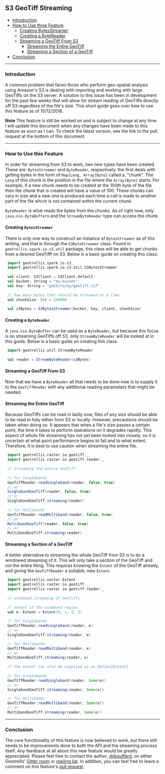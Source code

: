 ## S3 GeoTiff Streaming

- [Introduction](#introduction)
- [How to Use thise Feature](#how-to-use-this-feature)
  - [Creating BytesStreamer](#creating-streambytes)
  - [Creating a ByteReader](#creating-a-bytereader)
  - [Streaming a GeoTiff From S3](#streaming-a-geotiff-from-s3)
    - [Streaming the Entire GeoTiff](#streaming-the-entire-geotiff)
    - [Streaming a Section of a GeoTiff](#streaming-a-section-of-a-geotiff)
- [Conclusion](#conclusion)

- - -
### Introduction

A common problem that faces those who perform geo-spatial analysis using Amazon's S3 is dealing with importing and working with large GeoTiffs on the S3 server. A solution to this issue has been in development for the past few weeks that will allow for stream reading of GeoTiffs directly off S3 regardless of the file's size. This short guide goes over how to use this feature as of 10/12/2016.

**Note** This feature is still be worked on and is subject to change at any time. I will update this document when any changes have been made to this feature as soon as I can. To check the latest version, see the link to the pull request at the bottom of this document.
- - -
### How to Use this Feature

In order for streaming from S3 to work, two new types have been created. These are: `BytesStreamer` and `ByteReader`, respectively. the first deals with getting bytes in the form of `Map[Long, Array[Byte]` called a, "chunk". The `Long` of this chunk is the position in the file where the `Array[Byte]` starts. For example, if a new chunk needs to be created at the 100th byte of the file then the chunk that is created will have a value of 100. These chunks can vary in size and a new one is produced each time a call is made to another part of the file which is not contained within the current chunk.

`ByteReader` is what reads the bytes from the chunks. As of right now, only `java.nio.ByteBuffer`s and the `StreamByteReader` type can access the chunk.

#### Creating `BytesStreamer`
There is only one way to construct an instance of `BytesStreamer` as of this writing, and that is through the `S3ByteStreamer` class. Found in `geotrellis.spark.io.s3.util` package, this class will be able to get chunks from a desired GeoTifff on S3. Below is a basic guide on creating this class:

```scala
 import geotrellis.spark.io.s3._
 import geotrellis.spark.io.s3.util.S3BytesStreamer
 
 val client: S3Client = S3Client.default
 val bucket: String = "my-bucket"
 val key: String = "path/to/my/geotiff.tif"
 
 // how many bytes that should be streamed at a time
 val chunkSize: Int = 256000
 
 val s3Bytes = S3BytesStreamer(bucket, key, client, chunkSize)
```

#### Creating a `ByteReader`
A `java.nio.ByteBuffer` can be used as a `ByteReader`, but because this focus is on streaming GeoTiffs off S3, only `StreamByteReader` will be looked at in this guide. Below is a basic guide on creating this class:

```scala
 import geotrellis.util.StreamByteReader
 
 val reader = StreamByteReader(s3Bytes)
```

#### Streaming a GeoTiff From S3
Now that we have a `ByteReader` all that needs to be done now is to supply it to the `GeoTiffReader` with any additional reading parameters that might be needed.

#### Streaming the Entire GeoTiff
Because GeoTiffs can be read in lazily now, files of any size should be able to be read in fully either from S3 or locally. However, precautions should be taken when doing so. It appears that when a file's size passes a certain point, the time it takes to perform operations on it degrades rapidly. This aspect of whole file streaming has not yet been looked into closely, so it is uncertain at what point performance begins to fall and to what extent. Therefore, it is best to use caution when streaming the entire file.

```scala
 import geotrellis.raster.io.geotiff._
 import geotrellis.raster.io.geotiff.reader._
 
 // streaming the entire GeoTiff
 
 // for Singlebands
 GeoTiffReader.readSingleband(reader, false, true)
 // or
 SinglebandGeoTiff(reader, false, true)
 // or
 SinglebandGeoTiff.streaming(reader)
 
 // for Multibands
 GeoTiffReader.readMultiband(reader, false, true)
 // or
 MultibandGeoTiff(reader, false, true)
 // or
 MultibandGeoTiff.streaming(reader)
```

#### Streaming a Section of a GeoTiff
A better alternative to streaming the whole GeoTiff from S3 is to do a windowed streaming of it. This will only take a section of the GeoTiff and not the entire thing. This requires knowing the `Extent` of the GeoTiff already, and giving the `GeoTiffReader` a suitable, new `Extent`.

```scala
 import geotrellis.vector.Extent
 import geotrellis.raster.io.geotiff._
 import geotrellis.raster.io.geotiff.reader._
 
 // windowed streaming of GeoTiffs
 
 // extent of the windowed region
 val e: Extent = Extent(0, 1, 2, 3)
 
 // for Singlebands
 GeoTiffReader.readSingleband(reader, e)
 // or
 SinglebandGeoTiff.streaming(reader, e)

 // for Multibands
 GeoTiffReader.readMultiband(reader, e)
 // or
 MultibandGeoTiff.streaming(reader, e)
 
 // the extent can also be supplied as an Option[Extent]
 
 // for Singlebands
 GeoTiffReader.readSingleband(reader, Some(e))
 // or
 SinglebandGeoTiff.streaming(reader, Some(e))

 // for Multibands
 GeoTiffReader.readMultiband(reader, Some(e))
 // or
 MultibandGeoTiff.streaming(reader, Some(e))
```
- - -

### Conclusion
The core functionality of this feature is now believed to work, but there still needs to be improvements done to both the API and the streaming process itself. Any feedback at all about this new feature would be greatly appreciated. Please feel free to contact the author, [@jbouffard](https://github.com/jbouffard), on either Geotrellis' [Gitter room](https://gitter.im/geotrellis/geotrellis#) or [mailing list](https://groups.google.com/forum/#!forum/geotrellis-user). In addition, you can feel free to leave a comment on this feature's [pull request](https://github.com/geotrellis/geotrellis/pull/1617).
